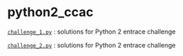 # python2_ccac

[`challenge_1.py`](https://github.com/tnakatani/python2_ccac/blob/master/challenge_1.py) : solutions for Python 2 entrace challenge


[`challenge_2.py`](https://github.com/tnakatani/python2_ccac/blob/master/challenge_2.py) : solutions for Python 2 entrace challenge
